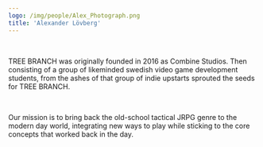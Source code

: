 ```yaml
---
logo: /img/people/Alex_Photograph.png
title: 'Alexander Lövberg'
---
```


<br>

TREE BRANCH was originally founded in 2016 as Combine Studios. Then consisting of a group of likeminded swedish video game development students, from the ashes of that group of indie upstarts sprouted the seeds for TREE BRANCH.

<br>

Our mission is to bring back the old-school tactical JRPG genre to the modern day world, integrating new ways to play while sticking to the core concepts that worked back in the day.